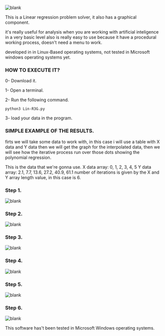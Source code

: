 ![blank](https://i.imgur.com/geFZlcw.png?1)

This is a Linear regression problem solver, it also has a graphical component.

it's really useful for analysis when you are working with artificial inteligence in a very basic level
also is really easy to use because it have a procedural working process, doesn't need a menu to work.

developed in in Linux-Based operating systems, not tested in Microsoft windows operating systems yet.

### HOW TO EXECUTE IT?

0- Download it.

1- Open a terminal.

2- Run the following command.

    python3 Lin-R3G.py

3- load your data in the program.

### SIMPLE EXAMPLE OF THE RESULTS.

firts we will take some data to work with, in this case i will use a table with X data and Y data
then we will get the graph for the interpolated data, then we will see how the iterative process run over those
dots showing the polynomial regression.

This is the data that we're gonna use.
X data array: 0, 1, 2, 3, 4, 5
Y data array: 2.1, 7.7, 13.6, 27.2, 40.9, 61.1
number of iterations is given by the X and Y array length value, in this case is 6.

### Step 1.

![blank](https://i.imgur.com/2op0wyH.png?1)
### Step 2.

![blank](https://i.imgur.com/pEMyGT2.png?1)
### Step 3.

![blank](https://i.imgur.com/GsidIrf.png?1)
### Step 4.

![blank](https://i.imgur.com/EsL3Ij2.png?1)
### Step 5.

![blank](https://i.imgur.com/QVbMhQS.png?1)
### Step 6.
 
![blank](https://i.imgur.com/dhPgUa3.png?1)


This software has't been tested in Microsoft Windows operating systems.

